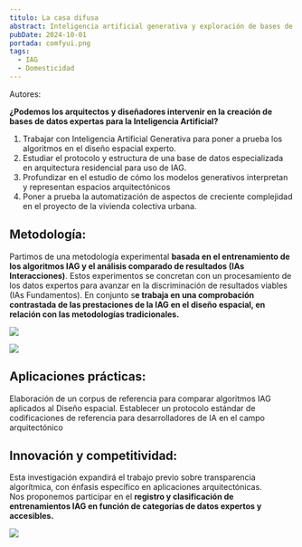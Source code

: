```yaml
---
titulo: La casa difusa
abstract: Inteligencia artificial generativa y exploración de bases de datos expertas para el diseño habitacional
pubDate: 2024-10-01
portada: comfyui.png
tags:
  - IAG
  - Domesticidad
---
```

Autores:

 **¿Podemos los arquitectos y diseñadores intervenir en la creación de bases de datos expertas para la Inteligencia Artificial?**

1.  Trabajar con Inteligencia Artificial Generativa para poner a prueba los algoritmos en el diseño espacial experto.
2.  Estudiar el protocolo y estructura de una base de datos especializada en arquitectura residencial para uso de IAG.
3.  Profundizar en el estudio de cómo los modelos generativos interpretan y representan espacios arquitectónicos
4.  Poner a prueba la automatización de aspectos de creciente complejidad en el proyecto de la vivienda colectiva urbana.

## Metodología:

Partimos de una metodología experimental **basada en el entrenamiento de los algoritmos IAG y el análisis comparado de resultados (IAs Interacciones)**. Estos experimentos se concretan con un procesamiento de los datos expertos para avanzar en la discriminación de resultados viables (IAs Fundamentos). En conjunto s**e trabaja en una comprobación contrastada de las prestaciones de la IAG en el diseño espacial, en relación con las metodologías tradicionales.**

[![](https://udit.es/wp-content/uploads/2025/02/1-1-768x971.png)](https://udit.es/wp-content/uploads/2025/02/1-1.png)

[![](https://udit.es/wp-content/uploads/2025/02/2-1-768x971.png)](https://udit.es/wp-content/uploads/2025/02/2-1.png)

## Aplicaciones prácticas:

Elaboración de un corpus de referencia para comparar algoritmos IAG aplicados al Diseño espacial. Establecer un protocolo estándar de codificaciones de referencia para desarrolladores de IA en el campo arquitectónico

## Innovación y competitividad:

Esta investigación expandirá el trabajo previo sobre transparencia algorítmica, con énfasis específico en aplicaciones arquitectónicas.  
Nos proponemos participar en el **registro y clasificación de entrenamientos IAG en función de categorías de datos expertos y accesibles.**

![](https://udit.es/wp-content/uploads/2025/02/masterclass.jpg)
